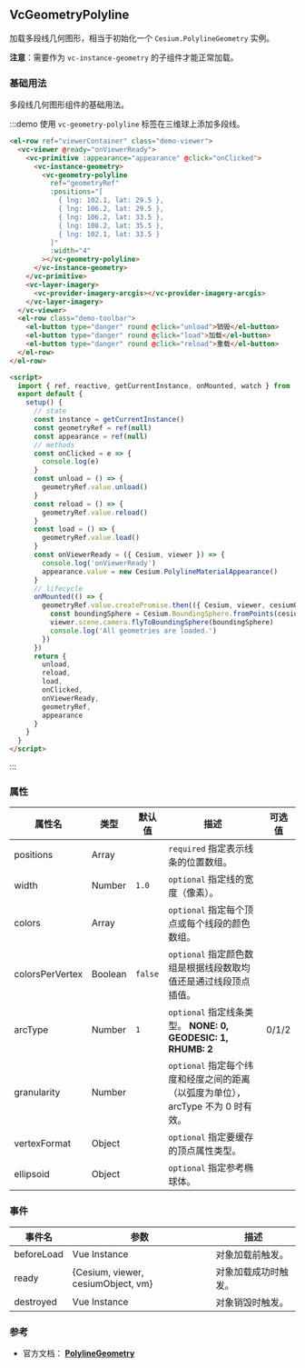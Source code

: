 ## VcGeometryPolyline

加载多段线几何图形，相当于初始化一个 `Cesium.PolylineGeometry` 实例。

**注意**：需要作为 `vc-instance-geometry` 的子组件才能正常加载。

### 基础用法

多段线几何图形组件的基础用法。

:::demo 使用 `vc-geometry-polyline` 标签在三维球上添加多段线。

```html
<el-row ref="viewerContainer" class="demo-viewer">
  <vc-viewer @ready="onViewerReady">
    <vc-primitive :appearance="appearance" @click="onClicked">
      <vc-instance-geometry>
        <vc-geometry-polyline
          ref="geometryRef"
          :positions="[
            { lng: 102.1, lat: 29.5 },
            { lng: 106.2, lat: 29.5 },
            { lng: 106.2, lat: 33.5 },
            { lng: 108.2, lat: 35.5 },
            { lng: 102.1, lat: 33.5 }
          ]"
          :width="4"
        ></vc-geometry-polyline>
      </vc-instance-geometry>
    </vc-primitive>
    <vc-layer-imagery>
      <vc-provider-imagery-arcgis></vc-provider-imagery-arcgis>
    </vc-layer-imagery>
  </vc-viewer>
  <el-row class="demo-toolbar">
    <el-button type="danger" round @click="unload">销毁</el-button>
    <el-button type="danger" round @click="load">加载</el-button>
    <el-button type="danger" round @click="reload">重载</el-button>
  </el-row>
</el-row>

<script>
  import { ref, reactive, getCurrentInstance, onMounted, watch } from 'vue'
  export default {
    setup() {
      // state
      const instance = getCurrentInstance()
      const geometryRef = ref(null)
      const appearance = ref(null)
      // methods
      const onClicked = e => {
        console.log(e)
      }
      const unload = () => {
        geometryRef.value.unload()
      }
      const reload = () => {
        geometryRef.value.reload()
      }
      const load = () => {
        geometryRef.value.load()
      }
      const onViewerReady = ({ Cesium, viewer }) => {
        console.log('onViewerReady')
        appearance.value = new Cesium.PolylineMaterialAppearance()
      }
      // lifecycle
      onMounted(() => {
        geometryRef.value.createPromise.then(({ Cesium, viewer, cesiumObject }) => {
          const boundingSphere = Cesium.BoundingSphere.fromPoints(cesiumObject._positions)
          viewer.scene.camera.flyToBoundingSphere(boundingSphere)
          console.log('All geometries are loaded.')
        })
      })
      return {
        unload,
        reload,
        load,
        onClicked,
        onViewerReady,
        geometryRef,
        appearance
      }
    }
  }
</script>
```

:::

### 属性

| 属性名          | 类型    | 默认值  | 描述                                                                             | 可选值 |
| --------------- | ------- | ------- | -------------------------------------------------------------------------------- | ------ |
| positions       | Array   |         | `required` 指定表示线条的位置数组。                                              |
| width           | Number  | `1.0`   | `optional` 指定线的宽度（像素）。                                                |
| colors          | Array   |         | `optional` 指定每个顶点或每个线段的颜色数组。                                    |
| colorsPerVertex | Boolean | `false` | `optional` 指定颜色数组是根据线段数取均值还是通过线段顶点插值。                  |
| arcType         | Number  | `1`     | `optional` 指定线条类型。 **NONE: 0, GEODESIC: 1, RHUMB: 2**                     | 0/1/2  |
| granularity     | Number  |         | `optional` 指定每个纬度和经度之间的距离（以弧度为单位），arcType 不为 0 时有效。 |
| vertexFormat    | Object  |         | `optional` 指定要缓存的顶点属性类型。                                            |
| ellipsoid       | Object  |         | `optional` 指定参考椭球体。                                                      |        |

### 事件

| 事件名     | 参数                               | 描述                 |
| ---------- | ---------------------------------- | -------------------- |
| beforeLoad | Vue Instance                       | 对象加载前触发。     |
| ready      | {Cesium, viewer, cesiumObject, vm} | 对象加载成功时触发。 |
| destroyed  | Vue Instance                       | 对象销毁时触发。     |

### 参考

- 官方文档： **[PolylineGeometry](https://cesium.com/docs/cesiumjs-ref-doc/PolylineGeometry.html)**
